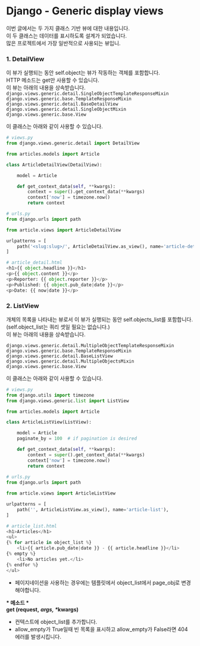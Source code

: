 # Django - Generic display views

이번 글에서는 두 가지 클래스 기반 뷰에 대한 내용입니다.  
이 두 클래스는 데이터를 표시하도록 설계가 되었습니다.  
많은 프로젝트에서 가장 일반적으로 사용되는 뷰입니.

### 1. DetailView

이 뷰가 실행되는 동안 self.object는 뷰가 작동하는 객체를 포함합니다.  
HTTP 메소드는 get만 사용할 수 있습니다.  
이 뷰는 아래의 내용을 상속받습니다.  
`django.views.generic.detail.SingleObjectTemplateResponseMixin  
django.views.generic.base.TemplateResponseMixin  
django.views.generic.detail.BaseDetailView  
django.views.generic.detail.SingleObjectMixin  
django.views.generic.base.View`

이 클래스는 아래와 같이 사용할 수 있습니다.

```python
# views.py
from django.views.generic.detail import DetailView

from articles.models import Article

class ArticleDetailView(DetailView):

    model = Article

    def get_context_data(self, **kwargs):
        context = super().get_context_data(**kwargs)
        context['now'] = timezone.now()
        return context

# urls.py
from django.urls import path

from article.views import ArticleDetailView

urlpatterns = [
    path('<slug:slug>/', ArticleDetailView.as_view(), name='article-detail'),
]

# article_detail.html
<h1>{{ object.headline }}</h1>
<p>{{ object.content }}</p>
<p>Reporter: {{ object.reporter }}</p>
<p>Published: {{ object.pub_date|date }}</p>
<p>Date: {{ now|date }}</p>
```

### 2. ListView

개체의 목록을 나타내는 뷰로서 이 뷰가 실행되는 동안 self.objects\_list를 포함합니다.  
\(self.object\_list는 쿼리 셋일 필요는 없습니다.\)  
이 뷰는 아래의 내용을 상속받습니다.

`django.views.generic.detail.MultipleObjectTemplateResponseMixin  
django.views.generic.base.TemplateResponseMixin  
django.views.generic.detail.BaseListView  
django.views.generic.detail.MultipleObjectsMixin  
django.views.generic.base.View`

이 클래스는 아래와 같이 사용할 수 있습니다.

```python
# views.py
from django.utils import timezone
from django.views.generic.list import ListView

from articles.models import Article

class ArticleListView(ListView):

    model = Article
    paginate_by = 100  # if pagination is desired

    def get_context_data(self, **kwargs):
        context = super().get_context_data(**kwargs)
        context['now'] = timezone.now()
        return context
        
# urls.py
from django.urls import path

from article.views import ArticleListView

urlpatterns = [
    path('', ArticleListView.as_view(), name='article-list'),
]

# article_list.html
<h1>Articles</h1>
<ul>
{% for article in object_list %}
    <li>{{ article.pub_date|date }} - {{ article.headline }}</li>
{% empty %}
    <li>No articles yet.</li>
{% endfor %}
</ul>
```

* 페이지네이션을 사용하는 경우에는 템플릿에서 object\_list에서 page\_obj로 변경해야합니다.

  
**\* 메소드 \*  
get \(request,** _**args, \***_**kwargs\)**  
- 컨텍스트에 object\_list를 추가합니다.  
- allow\_empty가 True일때 빈 목록을 표시하고 allow\_empty가 False라면 404 에러를 발생시킵니다.

